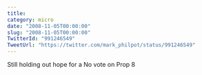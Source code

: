 ```yaml
---
title: 
category: micro
date: "2008-11-05T00:00:00"
slug: "2008-11-05T00:00:00"
TwitterId: "991246549"
TweetUrl: "https://twitter.com/mark_philpot/status/991246549"
---
```


Still holding out hope for a No vote on Prop 8
